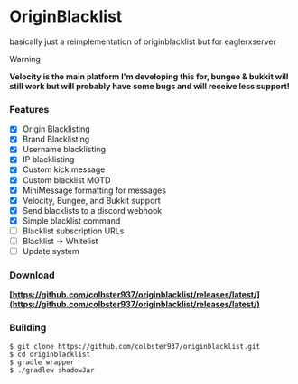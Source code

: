 # OriginBlacklist

basically just a reimplementation of originblacklist but for eaglerxserver

> [!WARNING]
> **Velocity is the main platform I'm developing this for, bungee & bukkit will still work but will probably have some bugs and will receive less support!**

### Features
- [x] Origin Blacklisting
- [x] Brand Blacklisting
- [x] Username blacklisting
- [x] IP blacklisting
- [x] Custom kick message
- [x] Custom blacklist MOTD
- [x] MiniMessage formatting for messages
- [x] Velocity, Bungee, and Bukkit support
- [x] Send blacklists to a discord webhook
- [x] Simple blacklist command
- [ ] Blacklist subscription URLs
- [ ] Blacklist -> Whitelist
- [ ] Update system

### Download
**[https://github.com/colbster937/originblacklist/releases/latest/](https://github.com/colbster937/originblacklist/releases/latest/)**

### Building
```
$ git clone https://github.com/colbster937/originblacklist.git
$ cd originblacklist
$ gradle wrapper
$ ./gradlew shadowJar
```
